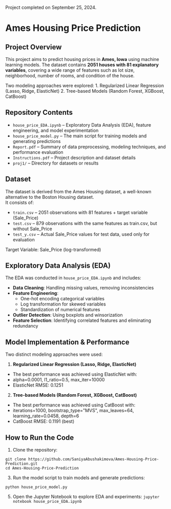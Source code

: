 Project completed on September 25, 2024.

# Ames Housing Price Prediction

## Project Overview

This project aims to predict housing prices in **Ames, Iowa** using machine learning models. The dataset contains **2051 houses with 81 explanatory variables**, covering a wide range of features such as lot size, neighborhood, number of rooms, and condition of the house.

Two modeling approaches were explored:
	1.	Regularized Linear Regression (Lasso, Ridge, ElasticNet)
	2.	Tree-based Models (Random Forest, XGBoost, CatBoost)

## Repository Contents
* `house_price_EDA.ipynb` – Exploratory Data Analysis (EDA), feature engineering, and model experimentation
* `house_price_model.py` – The main script for training models and generating predictions
* `Report.pdf` – Summary of data preprocessing, modeling techniques, and performance evaluation
* `Instructions.pdf` – Project description and dataset details
* `proj1/` – Directory for datasets or results

## Dataset
The dataset is derived from the Ames Housing dataset, a well-known alternative to the Boston Housing dataset. \
It consists of:
* `train.csv` – 2051 observations with 81 features + target variable (Sale_Price)
* `test.csv` – 879 observations with the same features as train.csv, but without Sale_Price
* `test_y.csv` – Actual Sale_Price values for test data, used only for evaluation

Target Variable: Sale_Price (log-transformed)

## Exploratory Data Analysis (EDA)

The EDA was conducted in `house_price_EDA.ipynb` and includes:

* **Data Cleaning**: Handling missing values, removing inconsistencies
* **Feature Engineering**:
	- One-hot encoding categorical variables
	- Log transformation for skewed variables
	- Standardization of numerical features
* **Outlier Detection**: Using boxplots and winsorization
* **Feature Selection**: Identifying correlated features and eliminating redundancy

## Model Implementation & Performance

Two distinct modeling approaches were used:

1. **Regularized Linear Regression (Lasso, Ridge, ElasticNet)**
* The best performance was achieved using ElasticNet with:
* alpha=0.0001, l1_ratio=0.5, max_iter=10000
* ElasticNet RMSE: 0.1251

2. **Tree-based Models (Random Forest, XGBoost, CatBoost)**
* The best performance was achieved using CatBoost with:
* iterations=1000, bootstrap_type="MVS", max_leaves=64, learning_rate=0.0458, depth=6
* CatBoost RMSE: 0.1191 (best)

## How to Run the Code
1.	Clone the repository:

`git clone https://github.com/SaniyaAbushakimova/Ames-Housing-Price-Prediction.git` \
`cd Ames-Housing-Price-Prediction`

3. Run the model script to train models and generate predictions:
   
`python house_price_model.py`

5. Open the Jupyter Notebook to explore EDA and experiments:
`jupyter notebook house_price_EDA.ipynb`
